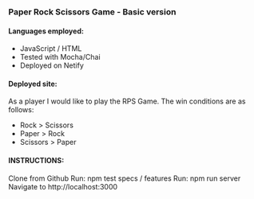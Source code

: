 ### Paper Rock Scissors Game - Basic version

#### Languages employed:
- JavaScript / HTML
- Tested with Mocha/Chai
- Deployed on Netify

#### Deployed site:


As a player I would like to play the RPS Game.
The win conditions are as follows:
- Rock > Scissors
- Paper > Rock
- Scissors > Paper

#### INSTRUCTIONS:
Clone from Github
Run: npm test specs / features
Run: npm run server
Navigate to http://localhost:3000

